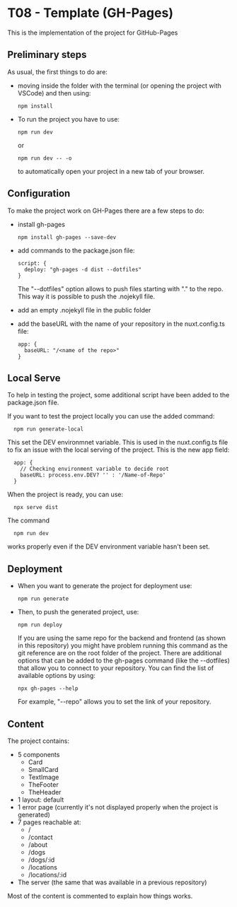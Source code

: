 # T08 - Template (GH-Pages)

This is the implementation of the project for GitHub-Pages

## Preliminary steps
As usual, the first things to do are:
- moving inside the folder with the terminal (or opening the project with VSCode) and then using:

      npm install

- To run the project you have to use:

      npm run dev

    or

      npm run dev -- -o
    
    to automatically open your project in a new tab of your browser.

## Configuration
To make the project work on GH-Pages there are a few steps to do:
- install gh-pages

      npm install gh-pages --save-dev

- add commands to the package.json file:

      script: {
        deploy: "gh-pages -d dist --dotfiles"
      }
  The "--dotfiles" option allows to push files starting with "." to the repo. This way it is possible to push the .nojekyll file.

- add an empty .nojekyll file in the public folder
- add the baseURL with the name of your repository in the nuxt.config.ts file:

      app: {
        baseURL: "/<name of the repo>"
      }

## Local Serve
To help in testing the project, some additional script have been added to the package.json file.

If you want to test the project locally you can use the added command:

      npm run generate-local

This set the DEV environmnet variable. This is used in the nuxt.config.ts file to fix an issue with the local serving of the project. This is the new app field:

      app: {
        // Checking environment variable to decide root
        baseURL: process.env.DEV? '' : '/Name-of-Repo'
      }

When the project is ready, you can use:

      npx serve dist

The command

      npm run dev

works properly even if the DEV environment variable hasn't been set.
  
## Deployment
- When you want to generate the project for deployment use:
  
      npm run generate

- Then, to push the generated project, use:

      npm run deploy

  If you are using the same repo for the backend and frontend (as shown in this repository) you might have problem running this command as the git reference are on the root folder of the project. There are additional options that can be added to the gh-pages command (like the --dotfiles) that allow you to connect to your repository.
  You can find the list of available options by using:

      npx gh-pages --help
  
  For example, "--repo" allows you to set the link of your repository.

## Content
The project contains:
- 5 components
  - Card
  - SmallCard
  - TextImage
  - TheFooter
  - TheHeader
- 1 layout: default
- 1 error page (currently it's not displayed properly when the project is generated)
- 7 pages reachable at:
  - /
  - /contact
  - /about
  - /dogs
  - /dogs/:id
  - /locations
  - /locations/:id
- The server (the same that was available in a previous repository)

Most of the content is commented to explain how things works.
